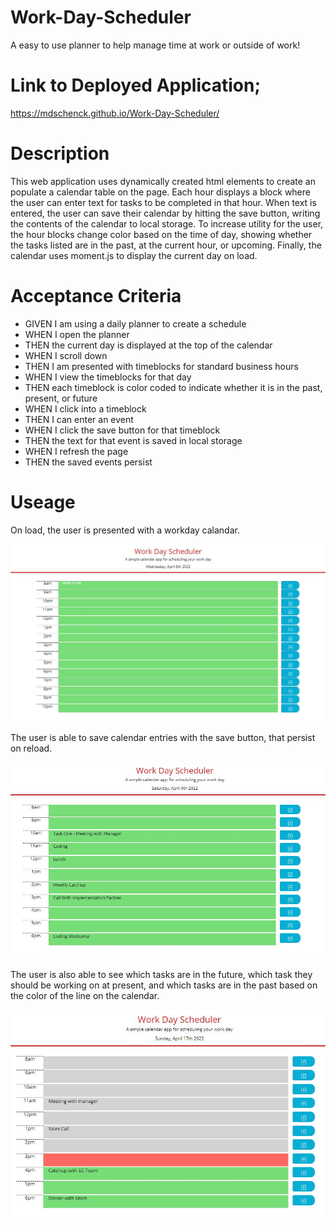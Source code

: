 # Work-Day-Scheduler

A easy to use planner to help manage time at work or outside of work!

# Link to Deployed Application;

https://mdschenck.github.io/Work-Day-Scheduler/

# Description

This web application uses dynamically created html elements to create an populate a calendar table on the page. Each hour displays a block where the user can enter text for tasks to be completed in that hour. When text is entered, the user can save their calendar by hitting the save button, writing the contents of the calendar to local storage. To increase utility for the user, the hour blocks change color based on the time of day, showing whether the tasks listed are in the past, at the current hour, or upcoming. Finally, the calendar uses moment.js to display the current day on load.

# Acceptance Criteria

- GIVEN I am using a daily planner to create a schedule
- WHEN I open the planner
- THEN the current day is displayed at the top of the calendar
- WHEN I scroll down
- THEN I am presented with timeblocks for standard business hours
- WHEN I view the timeblocks for that day
- THEN each timeblock is color coded to indicate whether it is in the past, present, or future
- WHEN I click into a timeblock
- THEN I can enter an event
- WHEN I click the save button for that timeblock
- THEN the text for that event is saved in local storage
- WHEN I refresh the page
- THEN the saved events persist

# Useage

On load, the user is presented with a workday calandar.

![Screenshot showing deployed website calendar display](assets/images/workdayCalendar-screenshot1.JPG)

The user is able to save calendar entries with the save button, that persist on reload.

![Screenshot showing deployed website calendar display](assets/images/workdayCalendar-screenshot3.JPG)

The user is also able to see which tasks are in the future, which task they should be working on at present, and which tasks are in the past based on the color of the line on the calendar.

![Screenshot showing deployed website calendar display](assets/images/workdayCalendar-screenshot4.JPG)
